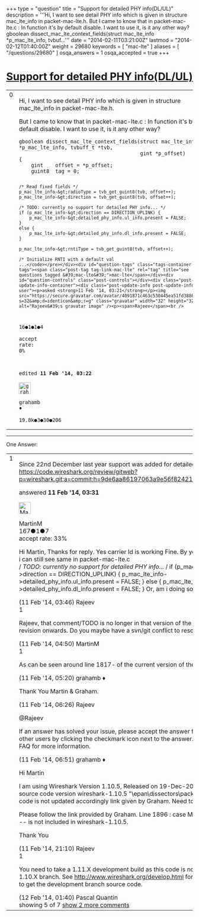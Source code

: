+++
type = "question"
title = "Support for detailed PHY info(DL/UL)"
description = '''Hi, I want to see detail PHY info which is given in structure mac_lte_info in packet-mac-lte.h. But I came to know that in packet-mac-lte.c : In function it&#x27;s by default disable. I want to use it, is it any other way? gboolean dissect_mac_lte_context_fields(struct mac_lte_info *p_mac_lte_info, tvbuf...'''
date = "2014-02-11T03:21:00Z"
lastmod = "2014-02-12T01:40:00Z"
weight = 29680
keywords = [ "mac-lte" ]
aliases = [ "/questions/29680" ]
osqa_answers = 1
osqa_accepted = true
+++

<div class="headNormal">

# [Support for detailed PHY info(DL/UL)](/questions/29680/support-for-detailed-phy-infodlul)

</div>

<div id="main-body">

<div id="askform">

<table id="question-table" style="width:100%;"><colgroup><col style="width: 50%" /><col style="width: 50%" /></colgroup><tbody><tr class="odd"><td style="width: 30px; vertical-align: top"><div class="vote-buttons"><span id="post-29680-upvote" class="ajax-command post-vote up" rel="nofollow" title="I like this post (click again to cancel)"> </span><div id="post-29680-score" class="post-score" title="current number of votes">0</div><span id="post-29680-downvote" class="ajax-command post-vote down" rel="nofollow" title="I dont like this post (click again to cancel)"> </span> <span id="favorite-mark" class="ajax-command favorite-mark" rel="nofollow" title="mark/unmark this question as favorite (click again to cancel)"> </span><div id="favorite-count" class="favorite-count"></div></div></td><td><div id="item-right"><div class="question-body"><p>Hi, I want to see detail PHY info which is given in structure mac_lte_info in packet-mac-lte.h.</p><p>But I came to know that in packet-mac-lte.c : In function it's by default disable. I want to use it, is it any other way?</p><pre><code>gboolean dissect_mac_lte_context_fields(struct mac_lte_info  *p_mac_lte_info, tvbuff_t *tvb,
                                        gint *p_offset)
{
    gint    offset = *p_offset;
    guint8  tag = 0;

    /* Read fixed fields */
    p_mac_lte_info-&gt;radioType = tvb_get_guint8(tvb, offset++);
    p_mac_lte_info-&gt;direction = tvb_get_guint8(tvb, offset++);

    /* TODO: currently no support for detailed PHY info... */
    if (p_mac_lte_info-&gt;direction == DIRECTION_UPLINK) {
        p_mac_lte_info-&gt;detailed_phy_info.ul_info.present = FALSE;
    }
    else {
        p_mac_lte_info-&gt;detailed_phy_info.dl_info.present = FALSE;
    }

    p_mac_lte_info-&gt;rntiType = tvb_get_guint8(tvb, offset++);

    /* Initialize RNTI with a default val
    ...</code></pre></div><div id="question-tags" class="tags-container tags"><span class="post-tag tag-link-mac-lte" rel="tag" title="see questions tagged &#39;mac-lte&#39;">mac-lte</span></div><div id="question-controls" class="post-controls"></div><div class="post-update-info-container"><div class="post-update-info post-update-info-user"><p>asked <strong>11 Feb '14, 03:21</strong></p><img src="https://secure.gravatar.com/avatar/4091871c463c530445ea51fd3886f2e2?s=32&amp;d=identicon&amp;r=g" class="gravatar" width="32" height="32" alt="Rajeev&#39;s gravatar image" /><p><span>Rajeev</span><br />
<span class="score" title="16 reputation points">16</span><span title="1 badges"><span class="badge1">●</span><span class="badgecount">1</span></span><span title="1 badges"><span class="silver">●</span><span class="badgecount">1</span></span><span title="4 badges"><span class="bronze">●</span><span class="badgecount">4</span></span><br />
<span class="accept_rate" title="Rate of the user&#39;s accepted answers">accept rate:</span> <span title="Rajeev has no accepted answers">0%</span></p></div><div class="post-update-info post-update-info-edited"><p><span> edited <strong>11 Feb '14, 03:22</strong> </span></p><img src="https://secure.gravatar.com/avatar/d2a7e24ca66604c749c7c88c1da8ff78?s=32&amp;d=identicon&amp;r=g" class="gravatar" width="32" height="32" alt="grahamb&#39;s gravatar image" /><p><span>grahamb ♦</span><br />
<span class="score" title="19834 reputation points"><span>19.8k</span></span><span title="3 badges"><span class="badge1">●</span><span class="badgecount">3</span></span><span title="30 badges"><span class="silver">●</span><span class="badgecount">30</span></span><span title="206 badges"><span class="bronze">●</span><span class="badgecount">206</span></span></p></div></div><div id="comments-container-29680" class="comments-container"></div><div id="comment-tools-29680" class="comment-tools"></div><div class="clear"></div><div id="comment-29680-form-container" class="comment-form-container"></div><div class="clear"></div></div></td></tr></tbody></table>

------------------------------------------------------------------------

<div class="tabBar">

<span id="sort-top"></span>

<div class="headQuestions">

One Answer:

</div>

</div>

<span id="29682"></span>

<div id="answer-container-29682" class="answer accepted-answer">

<table style="width:100%;"><colgroup><col style="width: 50%" /><col style="width: 50%" /></colgroup><tbody><tr class="odd"><td style="width: 30px; vertical-align: top"><div class="vote-buttons"><span id="post-29682-upvote" class="ajax-command post-vote up" rel="nofollow" title="I like this post (click again to cancel)"> </span><div id="post-29682-score" class="post-score" title="current number of votes">1</div><span id="post-29682-downvote" class="ajax-command post-vote down" rel="nofollow" title="I dont like this post (click again to cancel)"> </span> <span class="accept-answer on" rel="nofollow" title="Rajeev has selected this answer as the correct answer"> </span></div></td><td><div class="item-right"><div class="answer-body"><p>Since 22nd December last year support was added for detailed PHY info. See <a href="https://code.wireshark.org/review/gitweb?p=wireshark.git;a=commit;h=9de6aa86197063a9e56f824217e727eb80b363cb">https://code.wireshark.org/review/gitweb?p=wireshark.git;a=commit;h=9de6aa86197063a9e56f824217e727eb80b363cb</a></p></div><div class="answer-controls post-controls"></div><div class="post-update-info-container"><div class="post-update-info post-update-info-user"><p>answered <strong>11 Feb '14, 03:31</strong></p><img src="https://secure.gravatar.com/avatar/4b31b42b2960269c605715bae6547459?s=32&amp;d=identicon&amp;r=g" class="gravatar" width="32" height="32" alt="MartinM&#39;s gravatar image" /><p><span>MartinM</span><br />
<span class="score" title="167 reputation points">167</span><span title="1 badges"><span class="silver">●</span><span class="badgecount">1</span></span><span title="7 badges"><span class="bronze">●</span><span class="badgecount">7</span></span><br />
<span class="accept_rate" title="Rate of the user&#39;s accepted answers">accept rate:</span> <span title="MartinM has 3 accepted answers">33%</span></p></div></div><div id="comments-container-29682" class="comments-container"><span id="29684"></span><div id="comment-29684" class="comment"><div id="post-29684-score" class="comment-score"></div><div class="comment-text"><p>Hi Martin, Thanks for reply. Yes carrier Id is working Fine. By your given reference i can still see same in packet-mac-lte.c<br />
/ <em>TODO: currently no support for detailed PHY info...</em> / if (p_mac_lte_info-&gt;direction == DIRECTION_UPLINK) { p_mac_lte_info-&gt;detailed_phy_info.ul_info.present = FALSE; } else { p_mac_lte_info-&gt;detailed_phy_info.dl_info.present = FALSE; } Or, am i doing something wrong ?</p></div><div id="comment-29684-info" class="comment-info"><span class="comment-age">(11 Feb '14, 03:46)</span> <span class="comment-user userinfo">Rajeev</span></div></div><span id="29686"></span><div id="comment-29686" class="comment"><div id="post-29686-score" class="comment-score">1</div><div class="comment-text"><p>Rajeev, that comment/TODO is no longer in that version of the code at that revision onwards. Do you maybe have a svn/git conflict to resolve?</p></div><div id="comment-29686-info" class="comment-info"><span class="comment-age">(11 Feb '14, 04:50)</span> <span class="comment-user userinfo">MartinM</span></div></div><span id="29688"></span><div id="comment-29688" class="comment"><div id="post-29688-score" class="comment-score">1</div><div class="comment-text"><p>As can be seen around line 1817- of the current version of the file <a href="https://code.wireshark.org/review/gitweb?p=wireshark.git;a=blob;f=epan/dissectors/packet-mac-lte.c;h=e18ed944473a88c3f50cf84af039cea6ad616c95;hb=HEAD">HERE</a>.</p></div><div id="comment-29688-info" class="comment-info"><span class="comment-age">(11 Feb '14, 05:20)</span> <span class="comment-user userinfo">grahamb ♦</span></div></div><span id="29692"></span><div id="comment-29692" class="comment"><div id="post-29692-score" class="comment-score"></div><div class="comment-text"><p>Thank You Martin &amp; Graham.</p></div><div id="comment-29692-info" class="comment-info"><span class="comment-age">(11 Feb '14, 06:26)</span> <span class="comment-user userinfo">Rajeev</span></div></div><span id="29697"></span><div id="comment-29697" class="comment not_top_scorer"><div id="post-29697-score" class="comment-score"></div><div class="comment-text"><p><span>@Rajeev</span></p><p>If an answer has solved your issue, please accept the answer for the benefit of other users by clicking the checkmark icon next to the answer. Please read the FAQ for more information.</p></div><div id="comment-29697-info" class="comment-info"><span class="comment-age">(11 Feb '14, 06:51)</span> <span class="comment-user userinfo">grahamb ♦</span></div></div><span id="29727"></span><div id="comment-29727" class="comment not_top_scorer"><div id="post-29727-score" class="comment-score"></div><div class="comment-text"><p>Hi Martin</p><p>I am using Wireshark Version 1.10.5, Released on 19-Dec-2013. And In released source code version wireshark-1.10.5 "\epan\dissectors\packet-mac-lte.c", code is not updated accordingly link given by Graham. Need to updated.</p><p>Please follow the link provided by Graham. Line 1896 : case MAC_LTE_PHY_TAG: -- is not included in wireshark-1.10.5.</p><p>Thank You</p></div><div id="comment-29727-info" class="comment-info"><span class="comment-age">(11 Feb '14, 21:10)</span> <span class="comment-user userinfo">Rajeev</span></div></div><span id="29741"></span><div id="comment-29741" class="comment"><div id="post-29741-score" class="comment-score">1</div><div class="comment-text"><p>You need to take a 1.11.X development build as this code is not part of the stable 1.10.X branch. See <a href="http://www.wireshark.org/develop.html">http://www.wireshark.org/develop.html</a> for the various options to get the development branch source code.</p></div><div id="comment-29741-info" class="comment-info"><span class="comment-age">(12 Feb '14, 01:40)</span> <span class="comment-user userinfo">Pascal Quantin</span></div></div></div><div id="comment-tools-29682" class="comment-tools"><span class="comments-showing"> showing 5 of 7 </span> <a href="#" class="show-all-comments-link">show 2 more comments</a></div><div class="clear"></div><div id="comment-29682-form-container" class="comment-form-container"></div><div class="clear"></div></div></td></tr></tbody></table>

</div>

<div class="paginator-container-left">

</div>

</div>

</div>

